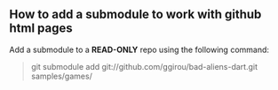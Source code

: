 How to add a submodule to work with github html pages
-----------------------------------------------------

Add a submodule to a **READ-ONLY** repo using the following command:

 > 	git submodule add git://github.com/ggirou/bad-aliens-dart.git samples/games/

